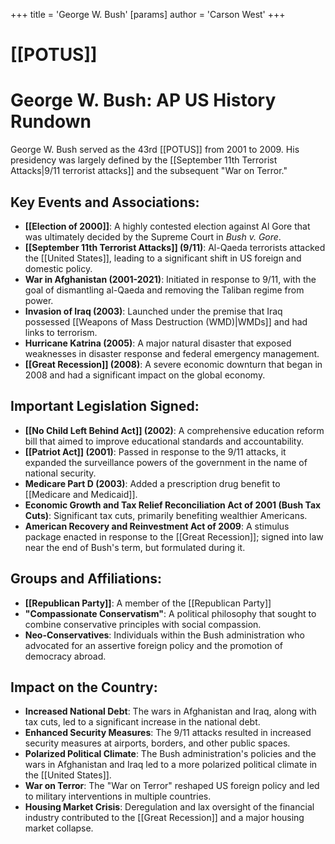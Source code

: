 +++
 title = 'George W. Bush'
[params]
	author = 'Carson West'
+++
# [[POTUS]]
# George W. Bush: AP US History Rundown

George W. Bush served as the 43rd [[POTUS]] from 2001 to 2009. His presidency was largely defined by the [[September 11th Terrorist Attacks|9/11 terrorist attacks]] and the subsequent "War on Terror."

## Key Events and Associations:

*   **[[Election of 2000]]**: A highly contested election against Al Gore that was ultimately decided by the Supreme Court in *Bush v. Gore*.
*   **[[September 11th Terrorist Attacks]] (9/11)**: Al-Qaeda terrorists attacked the [[United States]], leading to a significant shift in US foreign and domestic policy.
*   **War in Afghanistan (2001-2021)**: Initiated in response to 9/11, with the goal of dismantling al-Qaeda and removing the Taliban regime from power.
*   **Invasion of Iraq (2003)**: Launched under the premise that Iraq possessed [[Weapons of Mass Destruction (WMD)|WMDs]] and had links to terrorism.
*   **Hurricane Katrina (2005)**: A major natural disaster that exposed weaknesses in disaster response and federal emergency management.
*   **[[Great Recession]] (2008)**: A severe economic downturn that began in 2008 and had a significant impact on the global economy.

## Important Legislation Signed:

*   **[[No Child Left Behind Act]] (2002)**: A comprehensive education reform bill that aimed to improve educational standards and accountability.
*   **[[Patriot Act]] (2001)**: Passed in response to the 9/11 attacks, it expanded the surveillance powers of the government in the name of national security.
*   **Medicare Part D (2003)**: Added a prescription drug benefit to [[Medicare and Medicaid]].
*   **Economic Growth and Tax Relief Reconciliation Act of 2001 (Bush Tax Cuts)**: Significant tax cuts, primarily benefiting wealthier Americans.
*   **American Recovery and Reinvestment Act of 2009**: A stimulus package enacted in response to the [[Great Recession]]; signed into law near the end of Bush's term, but formulated during it.

## Groups and Affiliations:

*   **[[Republican Party]]**: A member of the [[Republican Party]]
*   **"Compassionate Conservatism"**: A political philosophy that sought to combine conservative principles with social compassion.
*   **Neo-Conservatives**: Individuals within the Bush administration who advocated for an assertive foreign policy and the promotion of democracy abroad.

## Impact on the Country:

*   **Increased National Debt**: The wars in Afghanistan and Iraq, along with tax cuts, led to a significant increase in the national debt.
*   **Enhanced Security Measures**: The 9/11 attacks resulted in increased security measures at airports, borders, and other public spaces.
*   **Polarized Political Climate**: The Bush administration's policies and the wars in Afghanistan and Iraq led to a more polarized political climate in the [[United States]].
*   **War on Terror**: The "War on Terror" reshaped US foreign policy and led to military interventions in multiple countries.
*   **Housing Market Crisis**: Deregulation and lax oversight of the financial industry contributed to the [[Great Recession]] and a major housing market collapse.
